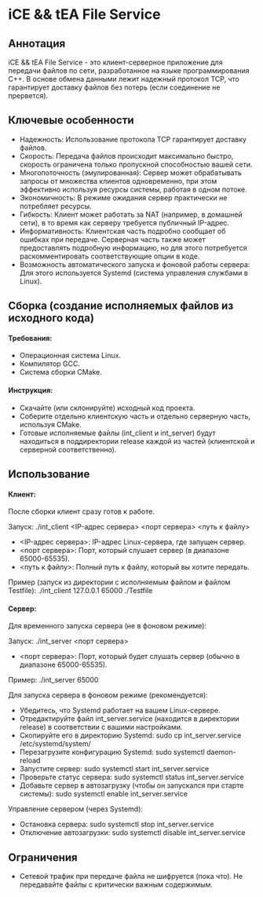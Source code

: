 # iCE && tEA File Service

## Аннотация
iCE && tEA File Service - это клиент-серверное приложение для передачи файлов по сети, разработанное на языке программирования C++. В основе обмена данными лежит надежный протокол TCP, что гарантирует доставку файлов без потерь (если соединение не прервется).

## Ключевые особенности
- Надежность: Использование протокола TCP гарантирует доставку файлов.
- Скорость: Передача файлов происходит максимально быстро, скорость ограничена только пропускной способностью вашей сети.
- Многопоточность (эмулированная): Сервер может обрабатывать запросы от множества клиентов одновременно, при этом эффективно используя ресурсы системы, работая в одном потоке.
- Экономичность: В режиме ожидания сервер практически не потребляет ресурсы.
- Гибкость: Клиент может работать за NAT (например, в домашней сети), в то время как серверу требуется публичный IP-адрес.
- Информативность: Клиентская часть подробно сообщает об ошибках при передаче. Серверная часть также может предоставлять подробную информацию, но для этого потребуется раскомментировать соответствующие опции в коде.
- Возможность автоматического запуска и фоновой работы сервера: Для этого используется Systemd (система управления службами в Linux).

## Сборка (создание исполняемых файлов из исходного кода)

#### Требования:
- Операционная система Linux.
- Компилятор GCC.
- Система сборки CMake.

#### Инструкция:
- Скачайте (или склонируйте) исходный код проекта.
- Соберите отдельно клиентскую часть и отдельно серверную часть, используя CMake.
- Готовые исполняемые файлы (int_client и int_server) будут находиться в поддиректории release каждой из частей (клиентской и серверной соответственно).

## Использование

#### Клиент:

После сборки клиент сразу готов к работе.

Запуск: ./int_client <IP-адрес сервера> <порт сервера> <путь к файлу>
- <IP-адрес сервера>: IP-адрес Linux-сервера, где запущен сервер.
- <порт сервера>: Порт, который слушает сервер (в диапазоне 65000-65535).
- <путь к файлу>: Полный путь к файлу, который вы хотите передать.

Пример (запуск из директории с исполняемым файлом и файлом Testfile):
./int_client 127.0.0.1 65000 ./Testfile

#### Сервер:

Для временного запуска сервера (не в фоновом режиме):

Запуск: ./int_server <порт сервера>
- <порт сервера>: Порт, который будет слушать сервер (обычно в диапазоне 65000-65535).

Пример:
./int_server 65000

Для запуска сервера в фоновом режиме (рекомендуется):

- Убедитесь, что Systemd работает на вашем Linux-сервере.
- Отредактируйте файл int_server.service (находится в директории release) в соответствии с вашими настройками.
- Скопируйте его в директорию Systemd: sudo cp int_server.service /etc/systemd/system/
- Перезагрузите конфигурацию Systemd: sudo systemctl daemon-reload
- Запустите сервер: sudo systemctl start int_server.service
- Проверьте статус сервера: sudo systemctl status int_server.service
- Добавьте сервер в автозагрузку (чтобы он запускался при старте системы): sudo systemctl enable int_server.service

Управление сервером (через Systemd):

- Остановка сервера: sudo systemctl stop int_server.service
- Отключение автозагрузки: sudo systemctl disable int_server.service

## Ограничения
- Сетевой трафик при передаче файла не шифруется (пока что). Не передавайте файлы с критически важным содержимым.
